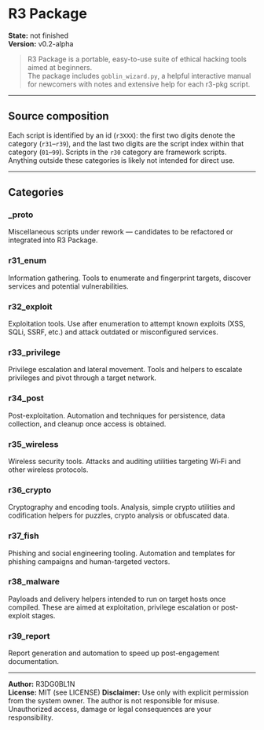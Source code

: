 # R3 Package  
**State:** not finished  
**Version:** v0.2-alpha

> R3 Package is a portable, easy-to-use suite of ethical hacking tools aimed at beginners.  
> The package includes `goblin_wizard.py`, a helpful interactive manual for newcomers with notes and extensive help for each r3-pkg script.

---

## Source composition
Each script is identified by an id (`r3XXX`): the first two digits denote the category (`r31`–`r39`), and the last two digits are the script index within that category (`01`–`99`). Scripts in the `r30` category are framework scripts. Anything outside these categories is likely not intended for direct use.

---

## Categories

### _proto  
Miscellaneous scripts under rework — candidates to be refactored or integrated into R3 Package.

### r31_enum  
Information gathering. Tools to enumerate and fingerprint targets, discover services and potential vulnerabilities.

### r32_exploit  
Exploitation tools. Use after enumeration to attempt known exploits (XSS, SQLi, SSRF, etc.) and attack outdated or misconfigured services.

### r33_privilege  
Privilege escalation and lateral movement. Tools and helpers to escalate privileges and pivot through a target network.

### r34_post  
Post-exploitation. Automation and techniques for persistence, data collection, and cleanup once access is obtained.

### r35_wireless  
Wireless security tools. Attacks and auditing utilities targeting Wi‑Fi and other wireless protocols.

### r36_crypto  
Cryptography and encoding tools. Analysis, simple crypto utilities and codification helpers for puzzles, crypto analysis or obfuscated data.

### r37_fish
Phishing and social engineering tooling. Automation and templates for phishing campaigns and human-targeted vectors.

### r38_malware  
Payloads and delivery helpers intended to run on target hosts once compiled. These are aimed at exploitation, privilege escalation or post-exploit stages.

### r39_report  
Report generation and automation to speed up post-engagement documentation.

---

**Author:** R3DG0BL1N  
**License:** MIT (see LICENSE)
**Disclaimer:** Use only with explicit permission from the system owner. The author is not responsible for misuse. Unauthorized access, damage or legal consequences are your responsibility.